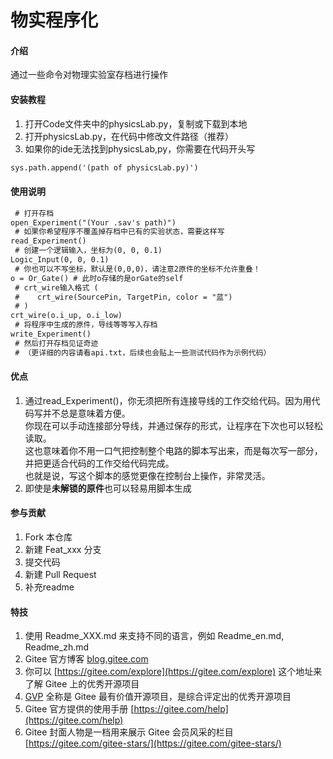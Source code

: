# 物实程序化

#### 介绍
通过一些命令对物理实验室存档进行操作

#### 安装教程

1.  打开Code文件夹中的physicsLab.py，复制或下载到本地
2.  打开physicsLab.py，在代码中修改文件路径（推荐）
3.  如果你的ide无法找到physicsLab,py，你需要在代码开头写  
```diff
sys.path.append('(path of physicsLab.py)')
```
#### 使用说明

```diff
 # 打开存档  
open_Experiment("(Your .sav's path)")  
 # 如果你希望程序不覆盖掉存档中已有的实验状态，需要这样写  
read_Experiment()  
 # 创建一个逻辑输入，坐标为(0, 0, 0.1)  
Logic_Input(0, 0, 0.1)   
 # 你也可以不写坐标，默认是(0,0,0)，请注意2原件的坐标不允许重叠！  
o = Or_Gate() # 此时o存储的是orGate的self  
 # crt_wire输入格式 (  
 #    crt_wire(SourcePin, TargetPin, color = "蓝")  
 # )  
crt_wire(o.i_up, o.i_low)  
 # 将程序中生成的原件，导线等等写入存档  
write_Experiment()  
 # 然后打开存档见证奇迹  
 # （更详细的内容请看api.txt，后续也会贴上一些测试代码作为示例代码）
```
#### 优点
1. 通过read_Experiment()，你无须把所有连接导线的工作交给代码。因为用代码写并不总是意味着方便。  
你现在可以手动连接部分导线，并通过保存的形式，让程序在下次也可以轻松读取。  
这也意味着你不用一口气把控制整个电路的脚本写出来，而是每次写一部分，并把更适合代码的工作交给代码完成。  
也就是说，写这个脚本的感觉更像在控制台上操作，非常灵活。
2. 即使是**未解锁的原件**也可以轻易用脚本生成

#### 参与贡献

1.  Fork 本仓库
2.  新建 Feat_xxx 分支
3.  提交代码
4.  新建 Pull Request
5.  补充readme

#### 特技

1.  使用 Readme\_XXX.md 来支持不同的语言，例如 Readme\_en.md, Readme\_zh.md
2.  Gitee 官方博客 [blog.gitee.com](https://blog.gitee.com)
3.  你可以 [https://gitee.com/explore](https://gitee.com/explore) 这个地址来了解 Gitee 上的优秀开源项目
4.  [GVP](https://gitee.com/gvp) 全称是 Gitee 最有价值开源项目，是综合评定出的优秀开源项目
5.  Gitee 官方提供的使用手册 [https://gitee.com/help](https://gitee.com/help)
6.  Gitee 封面人物是一档用来展示 Gitee 会员风采的栏目 [https://gitee.com/gitee-stars/](https://gitee.com/gitee-stars/)
